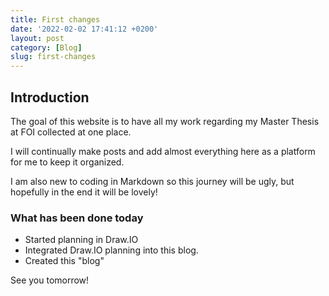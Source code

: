 ```yaml
---
title: First changes
date: '2022-02-02 17:41:12 +0200'
layout: post
category: [Blog]
slug: first-changes
---
```


## Introduction

The goal of this website is to have all my work regarding my Master Thesis at FOI collected at one place.

I will continually make posts and add almost everything here as a platform for me to keep it organized.

I am also new to coding in Markdown so this journey will be ugly, but hopefully in the end it will be lovely!

### What has been done today

* Started planning in Draw.IO
* Integrated Draw.IO planning into this blog.
* Created this "blog"

See you tomorrow!
